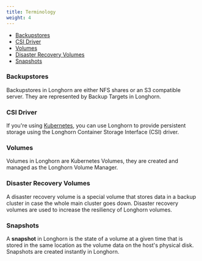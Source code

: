 ```yaml
---
title: Terminology
weight: 4
---
```


- [Backupstores](#backupstores)
- [CSI Driver](#csi-driver)
- [Volumes](#volumes)
- [Disaster Recovery Volumes](#disaster-recovery-volumes)
- [Snapshots](#snapshots)

### Backupstores

Backupstores in Longhorn are either NFS shares or an S3 compatible server. They are represented by Backup Targets in Longhorn.

### CSI Driver

If you're using [Kubernetes](https://kubernetes.io), you can use Longhorn to provide persistent storage using the Longhorn Container Storage Interface (CSI) driver.


### Volumes

Volumes in Longhorn are Kubernetes Volumes, they are created and managed as the Longhorn Volume Manager.

### Disaster Recovery Volumes

A disaster recovery volume is a special volume that stores data in a backup cluster in case the whole main cluster goes down. Disaster recovery volumes are used to increase the resiliency of Longhorn volumes.

### Snapshots

A **snapshot** in Longhorn is the state of a volume at a given time that is stored in the same location as the volume data on the host's physical disk. Snapshots are created instantly in Longhorn.